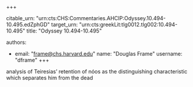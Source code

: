 +++


citable_urn: "urn:cts:CHS:Commentaries.AHCIP:Odyssey.10.494-10.495.edZphGD"
target_urn: "urn:cts:greekLit:tlg0012.tlg002:10.494-10.495"
title: "Odyssey 10.494-10.495"

authors:
- email: "frame@chs.harvard.edu"
  name: "Douglas Frame"
  username: "dframe"
+++

<p>analysis of Teiresias’ retention of nóos as the distinguishing characteristic which separates him from the dead</p>